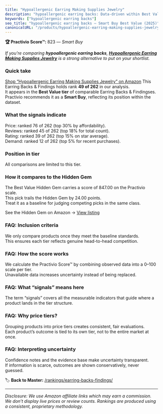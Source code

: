 ```yaml
---
title: "Hypoallergenic Earring Making Supplies Jewelry"
description: "hypoallergenic earring backs: Data-driven within Best Value ranking using the Practivio Score™. Positioned by quality, value, demand, findability, momentum."
keywords: ["hypoallergenic earring backs"]
seo_title: "hypoallergenic earring backs — Smart Buy Best Value (2025)"
canonicalURL: "/products/hypoallergenic-earring-making-supplies-jewelry-B0BYPHFYKJ/"
---
```


**🏆 Practivio Score™:** 823 — _Smart Buy_


*If you're comparing **hypoallergenic earring backs**, **[Hypoallergenic Earring Making Supplies Jewelry](https://www.amazon.com/dp/B0BYPHFYKJ?tag=practivio-20)** is a strong alternative to put on your shortlist.*
### Quick take
[Shop “Hypoallergenic Earring Making Supplies Jewelry” on Amazon](https://www.amazon.com/dp/B0BYPHFYKJ?tag=practivio-20)
This Earring Backs & Findings holds rank **49 of 262** in our analysis.  
It appears in the **Best Value tier** of comparable Earring Backs & Findingses.  
Practivio recommends it as a **Smart Buy**, reflecting its position within the dataset.

### What the signals indicate
Price: ranked 76 of 262 (top 30% by affordability).  
Reviews: ranked 45 of 262 (top 18% for total count).  
Rating: ranked 39 of 262 (top 15% on star average).  
Demand: ranked 12 of 262 (top 5% for recent purchases).

### Position in tier
All comparisons are limited to this tier.

### How it compares to the Hidden Gem
The Best Value Hidden Gem carries a score of 847.00 on the Practivio scale.  
This pick trails the Hidden Gem by 24.00 points.  
Treat it as a baseline for judging competing picks in the same class.  

See the Hidden Gem on Amazon → [View listing](https://www.amazon.com/dp/B088X15S9T?tag=practivio-20)

### FAQ: Inclusion criteria
We only compare products once they meet the baseline standards.  
This ensures each tier reflects genuine head-to-head competition.

### FAQ: How the score works
We calculate the Practivio Score™ by combining observed data into a 0–100 scale per tier.  
Unavailable data increases uncertainty instead of being replaced.

### FAQ: What “signals” means here
The term “signals” covers all the measurable indicators that guide where a product lands in the tier structure.

### FAQ: Why price tiers?
Grouping products into price tiers creates consistent, fair evaluations.  
Each product’s outcome is tied to its own tier, not to the entire market at once.

### FAQ: Interpreting uncertainty
Confidence notes and the evidence base make uncertainty transparent.  
If information is scarce, outcomes are shown conservatively, never guessed.


🏷️ **Back to Master:** [/rankings/earring-backs-findings/](/rankings/earring-backs-findings/)

---
_Disclosure: We use Amazon affiliate links which may earn a commission. We don’t display live prices or review counts. Rankings are produced using a consistent, proprietary methodology._
